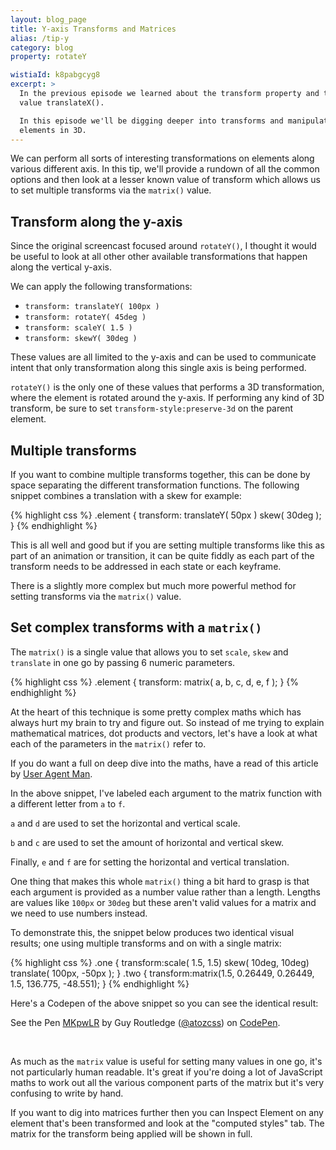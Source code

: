 ```yaml
---
layout: blog_page
title: Y-axis Transforms and Matrices
alias: /tip-y
category: blog
property: rotateY

wistiaId: k8pabgcyg8
excerpt: >
  In the previous episode we learned about the transform property and the
  value translateX().

  In this episode we'll be digging deeper into transforms and manipulating
  elements in 3D. 
---
```


We can perform all sorts of interesting transformations on elements
along various different axis. In this tip, we'll provide a rundown of
all the common options and then look at a lesser known value of
transform which allows us to set multiple transforms via the `matrix()` value.

## Transform along the y-axis

Since the original screencast focused around `rotateY()`, I thought it
would be useful to look at all other other available transformations
that happen along the vertical y-axis.

We can apply the following transformations:

* `transform: translateY( 100px )`
* `transform: rotateY( 45deg )`
* `transform: scaleY( 1.5 )`
* `transform: skewY( 30deg )`

These values are all limited to the y-axis and can be used to
communicate intent that only transformation along this single axis is
being performed.

`rotateY()` is the only one of these values that performs a 3D
transformation, where the element is rotated around the y-axis. If
performing any kind of 3D transform, be sure to set
`transform-style:preserve-3d` on the parent element.

## Multiple transforms

If you want to combine multiple transforms together, this can be done by
space separating the different transformation functions. The following
snippet combines a translation with a skew for example:

{% highlight css %}
.element {
	transform: translateY( 50px ) skew( 30deg );
}
{% endhighlight %}

This is all well and good but if you are setting multiple transforms
like this as part of an animation or transition, it can be quite fiddly
as each part of the transform needs to be addressed in each state or
each keyframe.

There is a slightly more complex but much more powerful method for
setting transforms via the `matrix()` value.

## Set complex transforms with a `matrix()`

The `matrix()` is a single value that allows you to set `scale`, `skew`
and `translate` in one go by passing 6 numeric parameters.

{% highlight css %}
.element {
	transform: matrix( a, b, c, d, e, f );
}
{% endhighlight %}

At the heart of this technique is some pretty complex maths which has
always hurt my brain to try and figure out. So instead of me trying to
explain mathematical matrices, dot products and vectors, let's
have a look at what each of the parameters in the `matrix()` refer to.

If you do want a full on deep dive into the maths, have a read of this
article by [User Agent Man](http://www.useragentman.com/blog/2011/01/07/css3-matrix-transform-for-the-mathematically-challenged/).

In the above snippet, I've labeled each argument to the matrix function
with a different letter from `a` to `f`.

`a` and `d` are used to set the horizontal and vertical scale.

`b` and `c` are used to set the amount of horizontal and vertical skew. 

Finally, `e` and `f` are for setting the horizontal and vertical translation.

One thing that makes this whole `matrix()` thing a bit hard to grasp is
that each argument is provided as a number value rather than a length.
Lengths are values like `100px` or `30deg` but these aren't valid values
for a matrix and we need to use numbers instead.

To demonstrate this, the snippet below produces two identical visual
results; one using multiple transforms and on with a single matrix:

{% highlight css %}
.one {
	transform:scale( 1.5, 1.5) skew( 10deg, 10deg) translate( 100px, -50px );
}
.two {
	transform:matrix(1.5, 0.26449, 0.26449, 1.5, 136.775, -48.551);
}
{% endhighlight %}

Here's a Codepen of the above snippet so you can see the identical
result:

<p data-height="268" data-theme-id="17492" data-slug-hash="MKpwLR" data-default-tab="result" data-user="atozcss" class='codepen'>See the Pen <a href='http://codepen.io/atozcss/pen/MKpwLR/'>MKpwLR</a> by Guy Routledge (<a href='http://codepen.io/atozcss'>@atozcss</a>) on <a href='http://codepen.io'>CodePen</a>.</p>
<script async src="//assets.codepen.io/assets/embed/ei.js"></script>
<br>

As much as the `matrix` value is useful for setting many values in one
go, it's not particularly human readable. It's great if you're doing
a lot of JavaScript maths to work out all the various component parts of
the matrix but it's very confusing to write by hand.

If you want to dig into matrices further then you can Inspect Element on
any element that's been transformed and look at the "computed styles"
tab.  The matrix for the transform being applied will be shown in full.
